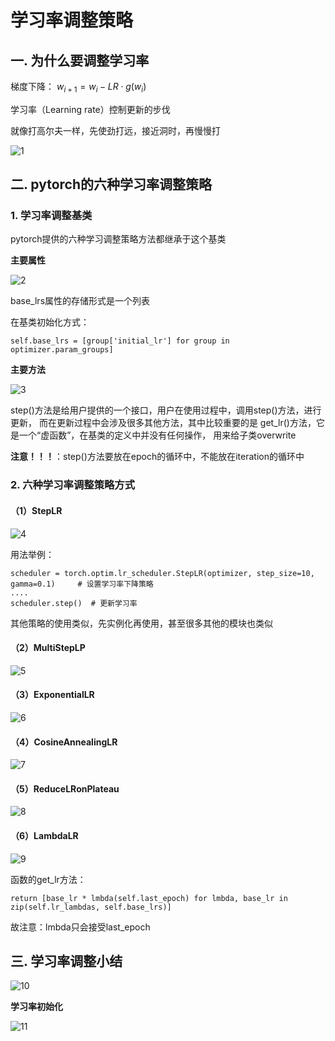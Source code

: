 # 学习率调整策略
## 一. 为什么要调整学习率
梯度下降： $w_{i+1}=w_i-LR\cdot g(w_i)$

学习率（Learning rate）控制更新的步伐

就像打高尔夫一样，先使劲打远，接近洞时，再慢慢打

![1](ai-self-learning-main/从python开始的ai学习/深度学习%20pytorch/18.%20学习率调整策略/pcs/1.png "1")
## 二. pytorch的六种学习率调整策略
### 1. 学习率调整基类
pytorch提供的六种学习调整策略方法都继承于这个基类

**主要属性**

![2](ai-self-learning-main/从python开始的ai学习/深度学习%20pytorch/18.%20学习率调整策略/pcs/2.png "2")

base_lrs属性的存储形式是一个列表

在基类初始化方式：
```
self.base_lrs = [group['initial_lr'] for group in optimizer.param_groups]
```

**主要方法**

![3](ai-self-learning-main/从python开始的ai学习/深度学习%20pytorch/18.%20学习率调整策略/pcs/3.png "3")

step()方法是给用户提供的一个接口，用户在使用过程中，调用step()方法，进行更新，
而在更新过程中会涉及很多其他方法，其中比较重要的是 get_lr()方法，它是一个“虚函数”，在基类的定义中并没有任何操作，
用来给子类overwrite

**注意！！！**：step()方法要放在epoch的循环中，不能放在iteration的循环中

### 2. 六种学习率调整策略方式
#### （1）StepLR
![4](ai-self-learning-main/从python开始的ai学习/深度学习%20pytorch/18.%20学习率调整策略/pcs/4.png "4")

用法举例：
```
scheduler = torch.optim.lr_scheduler.StepLR(optimizer, step_size=10, gamma=0.1)     # 设置学习率下降策略
....
scheduler.step()  # 更新学习率
```

其他策略的使用类似，先实例化再使用，甚至很多其他的模块也类似

#### （2）MultiStepLP

![5](ai-self-learning-main/从python开始的ai学习/深度学习%20pytorch/18.%20学习率调整策略/pcs/5.png "5")

#### （3）ExponentialLR

![6](ai-self-learning-main/从python开始的ai学习/深度学习%20pytorch/18.%20学习率调整策略/pcs/6.png "6")

#### （4）CosineAnnealingLR

![7](ai-self-learning-main/从python开始的ai学习/深度学习%20pytorch/18.%20学习率调整策略/pcs/7.png "7")

#### （5）ReduceLRonPlateau

![8](ai-self-learning-main/从python开始的ai学习/深度学习%20pytorch/18.%20学习率调整策略/pcs/8.png "8")

#### （6）LambdaLR

![9](ai-self-learning-main/从python开始的ai学习/深度学习%20pytorch/18.%20学习率调整策略/pcs/9.png "9")

函数的get_lr方法：
```
return [base_lr * lmbda(self.last_epoch) for lmbda, base_lr in zip(self.lr_lambdas, self.base_lrs)]
```

故注意：lmbda只会接受last_epoch

## 三. 学习率调整小结

![10](ai-self-learning-main/从python开始的ai学习/深度学习%20pytorch/18.%20学习率调整策略/pcs/10.png "10")

**学习率初始化**

![11](ai-self-learning-main/从python开始的ai学习/深度学习%20pytorch/18.%20学习率调整策略/pcs/11.png "11")



